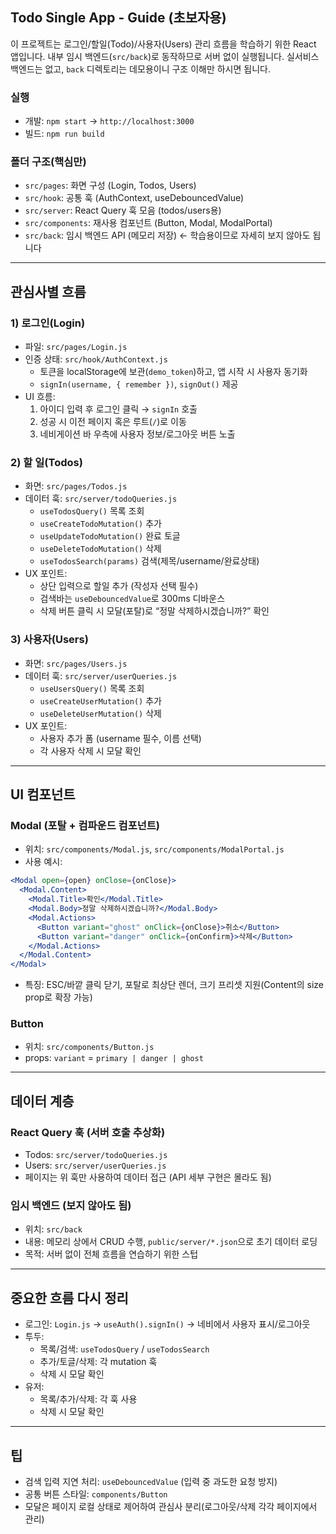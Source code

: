 ## Todo Single App - Guide (초보자용)

이 프로젝트는 로그인/할일(Todo)/사용자(Users) 관리 흐름을 학습하기 위한 React 앱입니다. 내부 임시 백엔드(`src/back`)로 동작하므로 서버 없이 실행됩니다. 실서비스 백엔드는 없고, `back` 디렉토리는 데모용이니 구조 이해만 하시면 됩니다.

### 실행
- 개발: `npm start` → `http://localhost:3000`
- 빌드: `npm run build`

### 폴더 구조(핵심만)
- `src/pages`: 화면 구성 (Login, Todos, Users)
- `src/hook`: 공통 훅 (AuthContext, useDebouncedValue)
- `src/server`: React Query 훅 모음 (todos/users용)
- `src/components`: 재사용 컴포넌트 (Button, Modal, ModalPortal)
- `src/back`: 임시 백엔드 API (메모리 저장) ← 학습용이므로 자세히 보지 않아도 됩니다

---

## 관심사별 흐름

### 1) 로그인(Login)
- 파일: `src/pages/Login.js`
- 인증 상태: `src/hook/AuthContext.js`
  - 토큰을 localStorage에 보관(`demo_token`)하고, 앱 시작 시 사용자 동기화
  - `signIn(username, { remember })`, `signOut()` 제공
- UI 흐름:
  1. 아이디 입력 후 로그인 클릭 → `signIn` 호출
  2. 성공 시 이전 페이지 혹은 루트(`/`)로 이동
  3. 네비게이션 바 우측에 사용자 정보/로그아웃 버튼 노출

### 2) 할 일(Todos)
- 화면: `src/pages/Todos.js`
- 데이터 훅: `src/server/todoQueries.js`
  - `useTodosQuery()` 목록 조회
  - `useCreateTodoMutation()` 추가
  - `useUpdateTodoMutation()` 완료 토글
  - `useDeleteTodoMutation()` 삭제
  - `useTodosSearch(params)` 검색(제목/username/완료상태)
- UX 포인트:
  - 상단 입력으로 할일 추가 (작성자 선택 필수)
  - 검색바는 `useDebouncedValue`로 300ms 디바운스
  - 삭제 버튼 클릭 시 모달(포탈)로 “정말 삭제하시겠습니까?” 확인

### 3) 사용자(Users)
- 화면: `src/pages/Users.js`
- 데이터 훅: `src/server/userQueries.js`
  - `useUsersQuery()` 목록 조회
  - `useCreateUserMutation()` 추가
  - `useDeleteUserMutation()` 삭제
- UX 포인트:
  - 사용자 추가 폼 (username 필수, 이름 선택)
  - 각 사용자 삭제 시 모달 확인

---

## UI 컴포넌트

### Modal (포탈 + 컴파운드 컴포넌트)
- 위치: `src/components/Modal.js`, `src/components/ModalPortal.js`
- 사용 예시:
```jsx
<Modal open={open} onClose={onClose}>
  <Modal.Content>
    <Modal.Title>확인</Modal.Title>
    <Modal.Body>정말 삭제하시겠습니까?</Modal.Body>
    <Modal.Actions>
      <Button variant="ghost" onClick={onClose}>취소</Button>
      <Button variant="danger" onClick={onConfirm}>삭제</Button>
    </Modal.Actions>
  </Modal.Content>
</Modal>
```
- 특징: ESC/바깥 클릭 닫기, 포탈로 최상단 렌더, 크기 프리셋 지원(Content의 size prop로 확장 가능)

### Button
- 위치: `src/components/Button.js`
- props: `variant` = `primary | danger | ghost`

---

## 데이터 계층

### React Query 훅 (서버 호출 추상화)
- Todos: `src/server/todoQueries.js`
- Users: `src/server/userQueries.js`
- 페이지는 위 훅만 사용하여 데이터 접근 (API 세부 구현은 몰라도 됨)

### 임시 백엔드 (보지 않아도 됨)
- 위치: `src/back`
- 내용: 메모리 상에서 CRUD 수행, `public/server/*.json`으로 초기 데이터 로딩
- 목적: 서버 없이 전체 흐름을 연습하기 위한 스텁

---

## 중요한 흐름 다시 정리
- 로그인: `Login.js` → `useAuth().signIn()` → 네비에서 사용자 표시/로그아웃
- 투두:
  - 목록/검색: `useTodosQuery` / `useTodosSearch`
  - 추가/토글/삭제: 각 mutation 훅
  - 삭제 시 모달 확인
- 유저:
  - 목록/추가/삭제: 각 훅 사용
  - 삭제 시 모달 확인

---

## 팁
- 검색 입력 지연 처리: `useDebouncedValue` (입력 중 과도한 요청 방지)
- 공통 버튼 스타일: `components/Button`
- 모달은 페이지 로컬 상태로 제어하여 관심사 분리(로그아웃/삭제 각각 페이지에서 관리)

